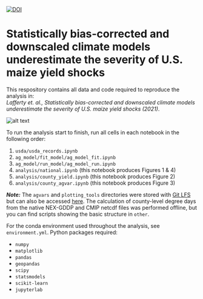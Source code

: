 [![DOI](https://zenodo.org/badge/280244273.svg)](https://zenodo.org/badge/latestdoi/280244273)
# Statistically bias-corrected and downscaled climate models underestimate the severity of U.S. maize yield shocks

This respository contains all data and code required to reproduce the analysis in:<br />
*Lafferty et. al., Statistically bias-corrected and downscaled climate models underestimate the severity of U.S. maize yield shocks (2021)*.

![alt text](https://github.com/david0811/BCSD_CornYields_UQ/blob/master/figs/figure2.png)

To run the analysis start to finish, run all cells in each notebook in the following order:
1. `usda/usda_records.ipynb`
2. `ag_model/fit_model/ag_model_fit.ipynb`
3. `ag_model/run_model/ag_model_run.ipynb`
4. `analysis/national.ipynb` (this notebook produces Figures 1 & 4)
5. `analysis/county_yield.ipynb` (this notebook produces Figure 2)
6. `analysis/county_agvar.ipynb` (this notebook produces Figure 3)

***Note:*** The `agvars` and `plotting_tools` directories were stored with [Git LFS](https://git-lfs.github.com) but can also be accessed [here](https://doi.org/10.5281/zenodo.4455847). The calculation of county-level degree days from the native NEX-GDDP and CMIP netcdf files was performed offline, but you can find scripts showing the basic structure in `other`.

For the conda environment used throughout the analysis, see `environment.yml`. Python packages required:
- `numpy`
- `matplotlib`
- `pandas`
- `geopandas`
- `scipy`
- `statsmodels`
- `scikit-learn`
- `jupyterlab`<br />
